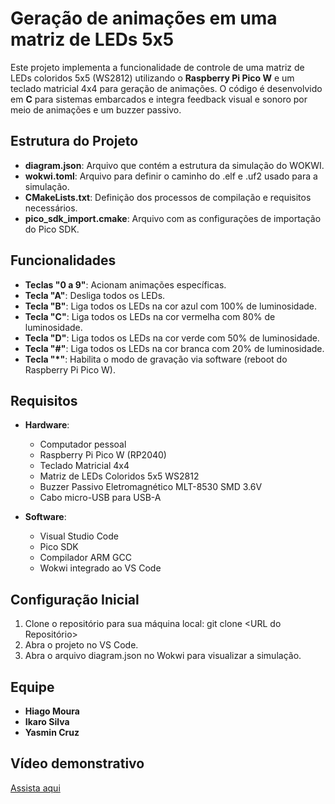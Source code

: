 #  Geração de animações em uma matriz de LEDs 5x5

Este projeto implementa a funcionalidade de controle de uma matriz de LEDs coloridos 5x5 (WS2812) utilizando o **Raspberry Pi Pico W** e um teclado matricial 4x4 para geração de animações. O código é desenvolvido em **C** para sistemas embarcados e integra feedback visual e sonoro por meio de animações e um buzzer passivo.

## Estrutura do Projeto

- **diagram.json**: Arquivo que contém a estrutura da simulação do WOKWI.
- **wokwi.toml**: Arquivo para definir o caminho do .elf e .uf2 usado para a simulação.
- **CMakeLists.txt**: Definição dos processos de compilação e requisitos necessários.
- **pico_sdk_import.cmake**: Arquivo com as configurações de importação do Pico SDK.

## Funcionalidades

- **Teclas "0 a 9"**: Acionam animações específicas.  
- **Tecla "A"**: Desliga todos os LEDs.  
- **Tecla "B"**: Liga todos os LEDs na cor azul com 100% de luminosidade.  
- **Tecla "C"**: Liga todos os LEDs na cor vermelha com 80% de luminosidade.  
- **Tecla "D"**: Liga todos os LEDs na cor verde com 50% de luminosidade.  
- **Tecla "#"**: Liga todos os LEDs na cor branca com 20% de luminosidade.  
- **Tecla "*"**: Habilita o modo de gravação via software (reboot do Raspberry Pi Pico W).  

## Requisitos

- **Hardware**:
  - Computador pessoal
  - Raspberry Pi Pico W (RP2040)
  - Teclado Matricial 4x4
  - Matriz de LEDs Coloridos 5x5 WS2812
  - Buzzer Passivo Eletromagnético MLT-8530 SMD 3.6V
  - Cabo micro-USB para USB-A

- **Software**:
  - Visual Studio Code
  - Pico SDK
  - Compilador ARM GCC
  - Wokwi integrado ao VS Code

## Configuração Inicial
1. Clone o repositório para sua máquina local:
git clone <URL do Repositório>
2. Abra o projeto no VS Code.
3. Abra o arquivo diagram.json no Wokwi para visualizar a simulação.

## Equipe
- **Hiago Moura**
- **Ikaro Silva**
- **Yasmin Cruz**

## Vídeo demonstrativo 
[Assista aqui](Url_do_vídeo) 
